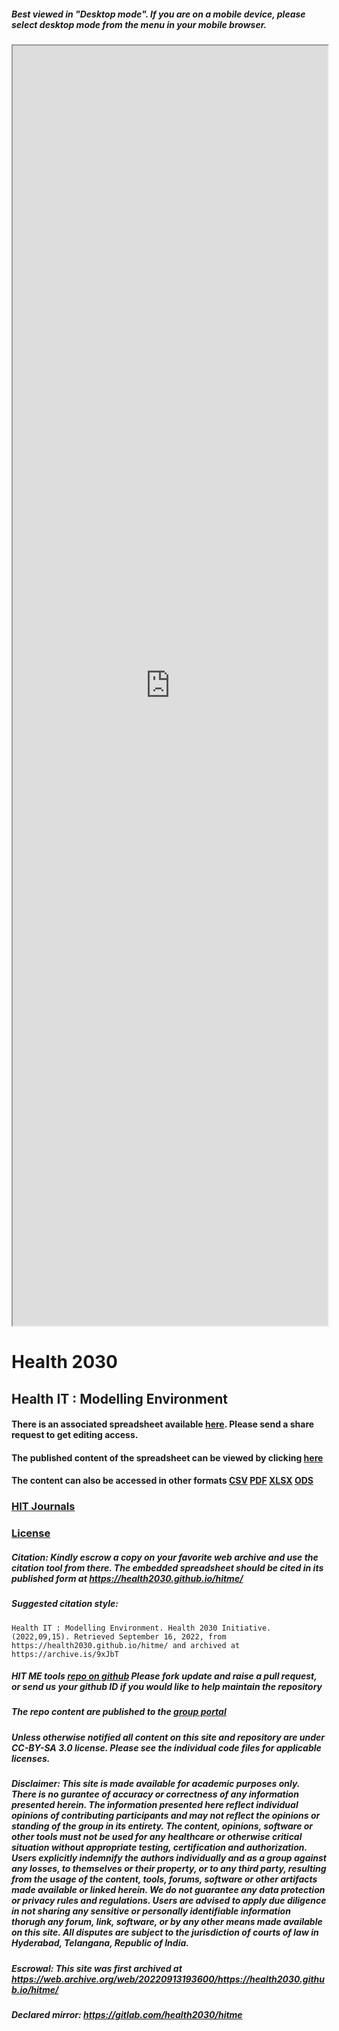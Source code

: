 ##### Best viewed in "Desktop mode". If you are on a mobile device, please select desktop mode from the menu in your mobile browser.
<iframe src="https://docs.google.com/spreadsheets/d/e/2PACX-1vTzZc057XOX5xVopnEUgtiduKbE9bFuCYTdojvrKIttU54am9FqdCoBw6DjYF9BrKGR0CY8xnavNE8V/pubhtml?widget=true&amp;headers=false" width="100%" height="2048"></iframe>

# Health 2030
## Health IT : Modelling Environment

#### There is an associated spreadsheet available [here](https://bit.ly/hitmexls). Please send a share request to get editing access.

#### The published content of the spreadsheet can be viewed by clicking [here](https://bit.ly/hitmeweb)

#### The content can also be accessed in other formats [CSV](https://docs.google.com/spreadsheets/d/e/2PACX-1vTzZc057XOX5xVopnEUgtiduKbE9bFuCYTdojvrKIttU54am9FqdCoBw6DjYF9BrKGR0CY8xnavNE8V/pub?output=csv) [PDF](https://docs.google.com/spreadsheets/d/e/2PACX-1vTzZc057XOX5xVopnEUgtiduKbE9bFuCYTdojvrKIttU54am9FqdCoBw6DjYF9BrKGR0CY8xnavNE8V/pub?output=pdf) [XLSX](https://docs.google.com/spreadsheets/d/e/2PACX-1vTzZc057XOX5xVopnEUgtiduKbE9bFuCYTdojvrKIttU54am9FqdCoBw6DjYF9BrKGR0CY8xnavNE8V/pub?output=xlsx) [ODS](https://docs.google.com/spreadsheets/d/e/2PACX-1vTzZc057XOX5xVopnEUgtiduKbE9bFuCYTdojvrKIttU54am9FqdCoBw6DjYF9BrKGR0CY8xnavNE8V/pub?output=ods)

### [HIT Journals](JOURNALS.md)
### [License](LICENSE.md)

##### Citation: Kindly escrow a copy on your favorite web archive and use the citation tool from there.	The embedded spreadsheet should be cited in its published form at https://health2030.github.io/hitme/

##### Suggested citation style:
```
Health IT : Modelling Environment. Health 2030 Initiative. (2022,09,15). Retrieved September 16, 2022, from https://health2030.github.io/hitme/ and archived at https://archive.is/9xJbT
```
##### HIT ME tools [repo on github](https://bit.ly/hitmerepo) Please fork update and raise a pull request, or send us your github ID if you would like to help maintain the repository

##### The repo content are published to the [group portal](https://bit.ly/hit2030)

##### Unless otherwise notified all content on this site and repository are under CC-BY-SA 3.0 license. Please see the individual code files for applicable licenses.

##### Disclaimer: This site is made available for academic purposes only. There is no gurantee of accuracy or correctness of any information presented herein. The information presented here reflect individual opinions of contributing participants and may not reflect the opinions or standing of the group in its entirety. The content, opinions, software or other tools must not be used for any healthcare or otherwise critical situation without appropriate testing, certification and authorization. Users explicitly indemnify the authors individually and as a group against any losses, to themselves or their property, or to any third party, resulting from the usage of the content, tools, forums, software or other artifacts made available or linked herein. We do not guarantee any data protection or privacy rules and regulations. Users are advised to apply due diligence in not sharing any sensitive or personally identifiable information thorugh any forum, link, software, or by any other means made available on this site. All disputes are subject to the jurisdiction of courts of law in Hyderabad, Telangana, Republic of India.

##### Escrowal: This site was first archived at https://web.archive.org/web/20220913193600/https://health2030.github.io/hitme/

##### Declared mirror: https://gitlab.com/health2030/hitme
